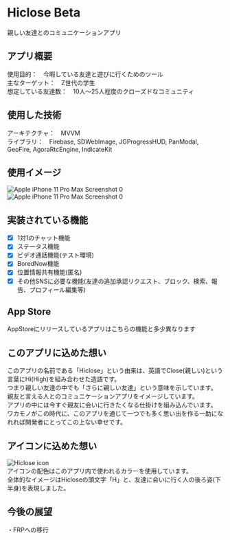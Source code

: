 # Hiclose Beta
親しい友達とのコミュニケーションアプリ

## アプリ概要
使用目的：　今暇している友達と遊びに行くためのツール  
主なターゲット：　Z世代の学生  
想定している友達数：　10人〜25人程度のクローズドなコミュニティ  

## 使用した技術
アーキテクチャ：　MVVM  
ライブラリ：　Firebase, SDWebImage, JGProgressHUD, PanModal, GeoFire, AgoraRtcEngine, IndicateKit

## 使用イメージ
![Apple iPhone 11 Pro Max Screenshot 0](https://user-images.githubusercontent.com/55890106/132991063-edf9e056-698c-473a-b605-ac538fca9703.png)
![Apple iPhone 11 Pro Max Screenshot 0](https://user-images.githubusercontent.com/55890106/132991063-edf9e056-698c-473a-b605-ac538fca9703.png)

## 実装されている機能
- [x] 1対1のチャット機能
- [x] ステータス機能
- [x] ビデオ通話機能(テスト環境)
- [x] BoredNow機能
- [x] 位置情報共有機能(匿名)
- [x] その他SNSに必要な機能(友達の追加承認リクエスト、ブロック、検索、報告、プロフィール編集等)

## App Store
AppStoreにリリースしているアプリはこちらの機能と多少異なります

## このアプリに込めた想い
このアプリの名前である「Hiclose」という由来は、英語でClose(親しい)という言葉にHi(High)を組み合わせた造語です。  
つまり親しい友達の中でも「さらに親しい友達」という意味を示しています。  
親友と言える人とのコミュニケーションアプリをイメージしています。  
アプリの中には今すぐ親友に会いに行きたくなる仕掛けを組み込んでいます。  
ワカモノがこの時代に、このアプリを通じて一つでも多く思い出を作る一助になれれば開発者にとってこの上ない幸せです。  

## アイコンに込めた想い
![Hiclose icon](https://user-images.githubusercontent.com/55890106/132989880-d9762f23-c074-40e5-bfce-8890ed89f8ae.png)  
アイコンの配色はこのアプリ内で使われるカラーを使用しています。  
全体的なイメージはHicloseの頭文字「H」と、友達に会いに行く人の後ろ姿(下半身)を表現しました。


## 今後の展望
・FRPへの移行

